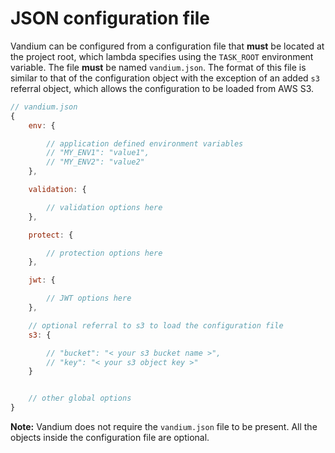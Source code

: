 # JSON configuration file

Vandium can be configured from a configuration file that **must** be located at the project root, which lambda specifies using the `TASK_ROOT`
environment variable. The file **must** be named `vandium.json`. The format of this file is similar to that of the configuration object with the exception of an added
`s3` referral object, which allows the configuration to be loaded from AWS S3.

```js
// vandium.json
{
    env: {

        // application defined environment variables
        // "MY_ENV1": "value1",
        // "MY_ENV2": "value2"
    },

    validation: {

        // validation options here
    },

    protect: {

        // protection options here
    },

    jwt: {

        // JWT options here
    },

    // optional referral to s3 to load the configuration file
    s3: {

        // "bucket": "< your s3 bucket name >",
		// "key": "< your s3 object key >"
    }


    // other global options
}
```

**Note:** Vandium does not require the `vandium.json` file to be present. All the objects inside the configuration file are optional.
